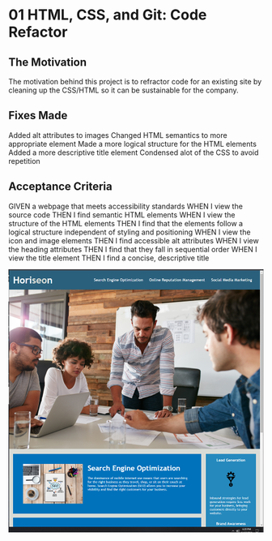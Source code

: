 # 01 HTML, CSS, and Git: Code Refactor

## The Motivation


The motivation behind this project is to refractor code for an existing site by cleaning up the CSS/HTML so it can be sustainable for the company.  

## Fixes Made


Added alt attributes to images
Changed HTML semantics to more appropriate element
Made a more logical structure for the HTML elements
Added a more descriptive title element
Condensed alot of the CSS to avoid repetition
## Acceptance Criteria


GIVEN a webpage that meets accessibility standards
WHEN I view the source code
THEN I find semantic HTML elements
WHEN I view the structure of the HTML elements
THEN I find that the elements follow a logical structure independent of styling and positioning
WHEN I view the icon and image elements
THEN I find accessible alt attributes
WHEN I view the heading attributes
THEN I find that they fall in sequential order
WHEN I view the title element
THEN I find a concise, descriptive title

![Horiseon Screenshot](./assets/images/horiseonhero.png)
